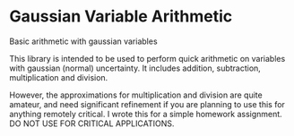 # Gaussian Variable Arithmetic
 Basic arithmetic with gaussian variables

This library is intended to be used to perform quick arithmetic on variables with gaussian (normal) uncertainty. It includes addition, subtraction, multiplication and division.

However, the approximations for multiplication and division are quite amateur, and need significant refinement if you are planning to use this for anything remotely critical. I wrote this for a simple homework assignment. DO NOT USE FOR CRITICAL APPLICATIONS.
